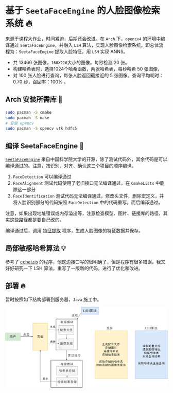 # 基于 `SeetaFaceEngine` 的人脸图像检索系统 :fire:

来源于课程大作业，时间紧迫，后期还会改进。在 `Arch` 下，`opencv4` 的环境中编译通过 `SeetaFaceEngine`，并融入 `LSH` 算法，实现人脸图像检索系统。即总体流程为：`SeetaFaceEngine` 提取人脸特征，用 `LSH` 实现 ANNS。

- 共 13466 张图像，`160X216`大小的图像，每秒检测 20 张。
- 构建哈希表时，选择1024个哈希函数，两张哈希表，每秒哈希 50 张图像，
- 对 100 张人脸进行查询，每张人脸返回最接近的 5 张图像。查询平均耗时：0.70 秒，召回率：100% 。

## Arch 安装所需库 :rocket:

```sh
sudo pacman -S cmake
sudo pacman -S make
# 安装 opencv
sudo pacman -S opencv vtk hdfs5
```

## 编译 SeetaFaceEngine :bell:

[`SeetaFaceEngine`](https://github.com/seetaface/SeetaFaceEngine) 来自中国科学院大学的开源，除了测试代码外，其余代码是可以编译通过的。注意，按识别、对齐、确认这三个项目的顺序编译。

1. `FaceDetection` 可以编译通过
2. `FaceAlignment` 测试代码使用了老旧接口无法编译通过，在 `CmakeLists` 中删除这一部分
3. `FaceIdentification` 测试代码无法编译通过，修改头文件，删除宏定义，并将人脸识别部分的代码按照 `FaceDetection` 中的代码重写。而后编译通过。

注意，如果出现地址错误或内存溢出等，注意检查模型、图片、链接库的路径，其实这些路径都是要自己改的。

编译通过后，调用 [特征提取](https://github.com/muyuuuu/SeetaFace-Retri/blob/main/FaceIdentification/src/test/face_image_extract.cpp) 程序，生成人脸图像的特征数据并保存。 

## 局部敏感哈希算法 :bulb:

参考了 [cchatzis](https://github.com/cchatzis/Nearest-Neighbour-LSH) 的程序，他这边接口写的很明确了，但是程序有很多错误。我又好好研究一下 LSH 算法，重写了一版新的代码，进行了优化和改进。

## 部署 :fire:

暂时按照如下结构部署到服务器，`Java` 施工中。

![](doc/module.png)